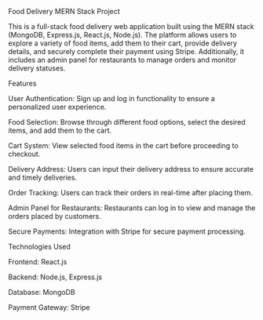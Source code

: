 Food Delivery MERN Stack Project




This is a full-stack food delivery web application built using the MERN stack (MongoDB, Express.js, React.js, Node.js). The platform allows users to explore a variety of food items, add them to their cart, provide delivery details, and securely complete their payment using Stripe. Additionally, it includes an admin panel for restaurants to manage orders and monitor delivery statuses.

Features

User Authentication: Sign up and log in functionality to ensure a personalized user experience.


Food Selection: Browse through different food options, select the desired items, and add them to the cart.


Cart System: View selected food items in the cart before proceeding to checkout.


Delivery Address: Users can input their delivery address to ensure accurate and timely deliveries.


Order Tracking: Users can track their orders in real-time after placing them.


Admin Panel for Restaurants: Restaurants can log in to view and manage the orders placed by customers.


Secure Payments: Integration with Stripe for secure payment processing.


Technologies Used








Frontend: React.js


Backend: Node.js, Express.js


Database: MongoDB


Payment Gateway: Stripe
